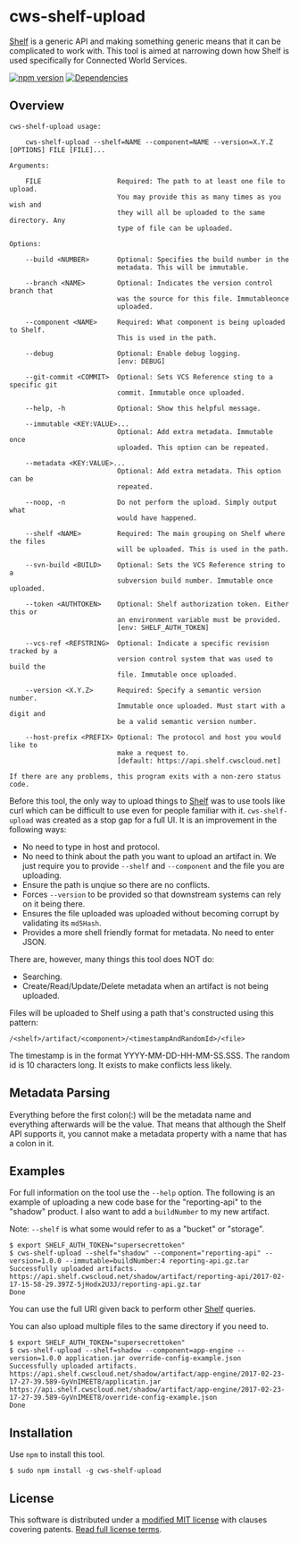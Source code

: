 cws-shelf-upload
================

[Shelf] is a generic API and making something generic means that it can be complicated to work with. This tool is aimed at narrowing down how Shelf is used specifically for Connected World Services.


[![npm version][npm-badge]][npm-link]
[![Dependencies][dependencies-badge]][dependencies-link]

Overview
--------

	cws-shelf-upload usage:

		cws-shelf-upload --shelf=NAME --component=NAME --version=X.Y.Z [OPTIONS] FILE [FILE]...

	Arguments:

		FILE                   Required: The path to at least one file to upload.
							   You may provide this as many times as you wish and
							   they will all be uploaded to the same directory. Any
							   type of file can be uploaded.

	Options:

		--build <NUMBER>       Optional: Specifies the build number in the
							   metadata. This will be immutable.

		--branch <NAME>        Optional: Indicates the version control branch that
							   was the source for this file. Immutableonce
							   uploaded.

		--component <NAME>     Required: What component is being uploaded to Shelf.
							   This is used in the path.

		--debug                Optional: Enable debug logging.
							   [env: DEBUG]

		--git-commit <COMMIT>  Optional: Sets VCS Reference sting to a specific git
							   commit. Immutable once uploaded.

		--help, -h             Optional: Show this helpful message.

		--immutable <KEY:VALUE>...
							   Optional: Add extra metadata. Immutable once
							   uploaded. This option can be repeated.

		--metadata <KEY:VALUE>...
							   Optional: Add extra metadata. This option can be
							   repeated.

		--noop, -n             Do not perform the upload. Simply output what
							   would have happened.

		--shelf <NAME>         Required: The main grouping on Shelf where the files
							   will be uploaded. This is used in the path.

		--svn-build <BUILD>    Optional: Sets the VCS Reference string to a
							   subversion build number. Immutable once uploaded.

		--token <AUTHTOKEN>    Optional: Shelf authorization token. Either this or
							   an environment variable must be provided.
							   [env: SHELF_AUTH_TOKEN]

		--vcs-ref <REFSTRING>  Optional: Indicate a specific revision tracked by a
							   version control system that was used to build the
							   file. Immutable once uploaded.

		--version <X.Y.Z>      Required: Specify a semantic version number.
							   Immutable once uploaded. Must start with a digit and
							   be a valid semantic version number.

		--host-prefix <PREFIX> Optional: The protocol and host you would like to
							   make a request to.
							   [default: https://api.shelf.cwscloud.net]

	If there are any problems, this program exits with a non-zero status code.

Before this tool, the only way to upload things to [Shelf] was to use tools like curl which can be difficult to use even for people familiar with it. `cws-shelf-upload` was created as a stop gap for a full UI. It is an improvement in the following ways:

* No need to type in host and protocol.
* No need to think about the path you want to upload an artifact in. We just require you to provide `--shelf` and `--component` and the file you are uploading.
* Ensure the path is unqiue so there are no conflicts.
* Forces `--version` to be provided so that downstream systems can rely on it being there.
* Ensures the file uploaded was uploaded without becoming corrupt by validating its `md5Hash`.
* Provides a more shell friendly format for metadata. No need to enter JSON.

There are, however, many things this tool does NOT do:

* Searching.
* Create/Read/Update/Delete metadata when an artifact is not being uploaded.

Files will be uploaded to Shelf using a path that's constructed using this pattern:

    /<shelf>/artifact/<component>/<timestampAndRandomId>/<file>

The timestamp is in the format YYYY-MM-DD-HH-MM-SS.SSS. The random id is 10 characters long. It exists to make conflicts less likely.


Metadata Parsing
----------------

Everything before the first colon(:) will be the metadata name and everything afterwards will be the value. That means that although the Shelf API supports it, you cannot make a metadata property with a name that has a colon in it.

Examples
--------

For full information on the tool use the `--help` option. The following is an example of uploading a new code base for the "reporting-api" to the "shadow" product. I also want to add a `buildNumber` to my new artifact.

Note: `--shelf` is what some would refer to as a "bucket" or "storage".

    $ export SHELF_AUTH_TOKEN="supersecrettoken"
    $ cws-shelf-upload --shelf="shadow" --component="reporting-api" --version=1.0.0 --immutable=buildNumber:4 reporting-api.gz.tar
    Successfully uploaded artifacts.
    https://api.shelf.cwscloud.net/shadow/artifact/reporting-api/2017-02-17-15-58-29.397Z-5jHodx2U3J/reporting-api.gz.tar
    Done

You can use the full URI given back to perform other [Shelf] queries.

You can also upload multiple files to the same directory if you need to.

    $ export SHELF_AUTH_TOKEN="supersecrettoken"
    $ cws-shelf-upload --shelf=shadow --component=app-engine --version=1.0.0 application.jar override-config-example.json
    Successfully uploaded artifacts.
    https://api.shelf.cwscloud.net/shadow/artifact/app-engine/2017-02-23-17-27-39.589-GyVnIMEET8/applicatin.jar
    https://api.shelf.cwscloud.net/shadow/artifact/app-engine/2017-02-23-17-27-39.589-GyVnIMEET8/override-config-example.json
    Done


Installation
------------

Use `npm` to install this tool.

    $ sudo npm install -g cws-shelf-upload


License
-------

This software is distributed under a [modified MIT license][LICENSE] with clauses covering patents. [Read full license terms][LICENSE].


[dependencies-badge]: https://img.shields.io/david/connected-world-services/cws-shelf-upload.svg
[dependencies-link]: https://david-dm.org/connected-world-services/cws-shelf-upload
[LICENSE]: LICENSE.md
[npm-badge]: https://img.shields.io/npm/v/cws-shelf-upload.svg
[npm-link]: https://npmjs.org/package/cws-shelf-upload
[Shelf]: https://github.com/not-nexus/shelf

